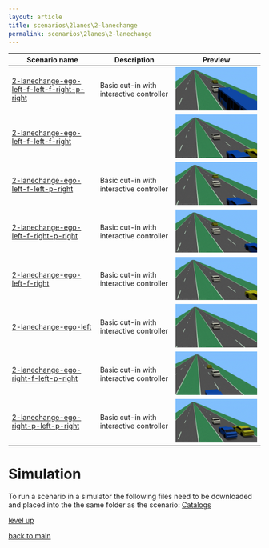 ```yaml
---
layout: article
title: scenarios\2lanes\2-lanechange
permalink: scenarios\2lanes\2-lanechange
---
```

| Scenario name  | Description |  Preview | 
| ------------- | ------------- | --------- |
| [2-lanechange-ego-left-f-left-f-right-p-right](\scenarios\2lanes\2-lanechange\2-lanechange-ego-left-f-left-f-right-p-right.xosc)  | Basic cut-in with interactive controller  |  ![image](2-lanechange-ego-left-f-left-f-right-p-right.gif)  | 
| [2-lanechange-ego-left-f-left-f-right](\scenarios\2lanes\2-lanechange\2-lanechange-ego-left-f-left-f-right.xosc)  |   |  ![image](2-lanechange-ego-left-f-left-f-right.gif)  | 
| [2-lanechange-ego-left-f-left-p-right](\scenarios\2lanes\2-lanechange\2-lanechange-ego-left-f-left-p-right.xosc)  | Basic cut-in with interactive controller  |  ![image](2-lanechange-ego-left-f-left-p-right.gif)  | 
| [2-lanechange-ego-left-f-right-p-right](\scenarios\2lanes\2-lanechange\2-lanechange-ego-left-f-right-p-right.xosc)  | Basic cut-in with interactive controller  |  ![image](2-lanechange-ego-left-f-right-p-right.gif)  | 
| [2-lanechange-ego-left-f-right](\scenarios\2lanes\2-lanechange\2-lanechange-ego-left-f-right.xosc)  | Basic cut-in with interactive controller  |  ![image](2-lanechange-ego-left-f-right.gif)  | 
| [2-lanechange-ego-left](\scenarios\2lanes\2-lanechange\2-lanechange-ego-left.xosc)  | Basic cut-in with interactive controller  |  ![image](2-lanechange-ego-left.gif)  | 
| [2-lanechange-ego-right-f-left-p-right](\scenarios\2lanes\2-lanechange\2-lanechange-ego-right-f-left-p-right.xosc)  | Basic cut-in with interactive controller  |  ![image](2-lanechange-ego-right-f-left-p-right.gif)  | 
| [2-lanechange-ego-right-p-left-p-right](\scenarios\2lanes\2-lanechange\2-lanechange-ego-right-p-left-p-right.xosc)  | Basic cut-in with interactive controller  |  ![image](2-lanechange-ego-right-p-left-p-right.gif)  | 

# Simulation

To run a scenario in a simulator the following files need to be downloaded and placed into the the same folder as the scenario: [Catalogs](/Catalogs)

[level up](../)

[back to main](/)

